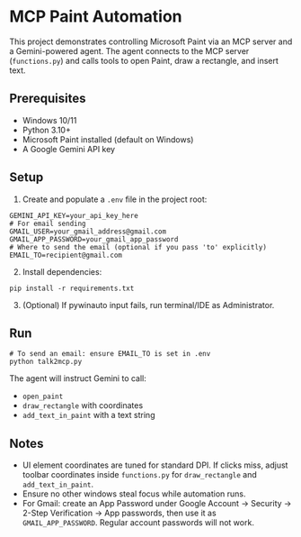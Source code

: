 # MCP Paint Automation

This project demonstrates controlling Microsoft Paint via an MCP server and a Gemini-powered agent. The agent connects to the MCP server (`functions.py`) and calls tools to open Paint, draw a rectangle, and insert text.

## Prerequisites
- Windows 10/11
- Python 3.10+
- Microsoft Paint installed (default on Windows)
- A Google Gemini API key

## Setup
1. Create and populate a `.env` file in the project root:

```
GEMINI_API_KEY=your_api_key_here
# For email sending
GMAIL_USER=your_gmail_address@gmail.com
GMAIL_APP_PASSWORD=your_gmail_app_password
# Where to send the email (optional if you pass 'to' explicitly)
EMAIL_TO=recipient@gmail.com
```

2. Install dependencies:

```
pip install -r requirements.txt
```

3. (Optional) If pywinauto input fails, run terminal/IDE as Administrator.

## Run

```
# To send an email: ensure EMAIL_TO is set in .env
python talk2mcp.py
```

The agent will instruct Gemini to call:
- `open_paint`
- `draw_rectangle` with coordinates
- `add_text_in_paint` with a text string

## Notes
- UI element coordinates are tuned for standard DPI. If clicks miss, adjust toolbar coordinates inside `functions.py` for `draw_rectangle` and `add_text_in_paint`.
- Ensure no other windows steal focus while automation runs.
- For Gmail: create an App Password under Google Account → Security → 2-Step Verification → App passwords, then use it as `GMAIL_APP_PASSWORD`. Regular account passwords will not work.

